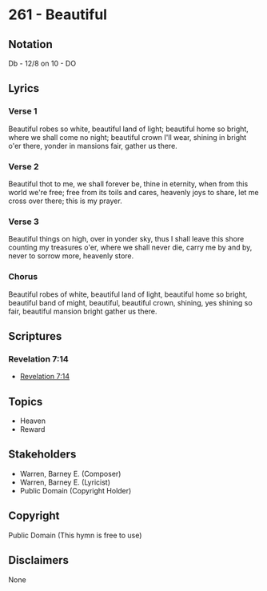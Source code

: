 # 261 - Beautiful

## Notation

Db - 12/8 on 10 - DO

## Lyrics

### Verse 1

Beautiful robes so white, beautiful land of light; beautiful home so bright, where we shall come no night; beautiful crown I'll wear, shining in bright o'er there, yonder in mansions fair, gather us there.

### Verse 2

Beautiful thot to me, we shall forever be, thine in eternity, when from this world we're free; free from its toils and cares, heavenly joys to share, let me cross over there; this is my prayer.

### Verse 3

Beautiful things on high, over in yonder sky, thus I shall leave this shore counting my treasures o'er, where we shall never die, carry me by and by, never to sorrow more, heavenly store.

### Chorus

Beautiful robes of white, beautiful land of light, beautiful home so bright, beautiful band of might, beautiful, beautiful crown, shining, yes shining so fair, beautiful mansion bright gather us there.


## Scriptures

### Revelation 7:14

- [Revelation 7:14](https://www.biblegateway.com/passage/?search=Revelation%207%3A14)


## Topics

- Heaven
- Reward

## Stakeholders

- Warren, Barney E. (Composer)
- Warren, Barney E. (Lyricist)
- Public Domain (Copyright Holder)

## Copyright

Public Domain
(This hymn is free to use)

## Disclaimers

None

